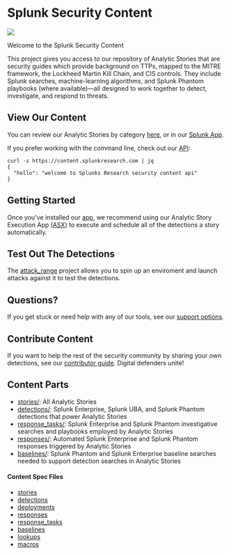 # Splunk Security Content 
![](static/logo.png) 

Welcome to the Splunk Security Content

This project gives you access to our repository of Analytic Stories that are security guides which provide background on TTPs, mapped to the MITRE framework, the Lockheed Martin Kill Chain, and CIS controls. They include Splunk searches, machine-learning algorithms, and Splunk Phantom playbooks (where available)—all designed to work together to detect, investigate, and respond to threats.

## View Our Content
You can review our Analytic Stories by category [here](stories_categories.md), or in our [Splunk App](https://github.com/splunk/security_content/releases). 

If you prefer working with the command line, check out our [API](https://docs.splunkresearch.com/?version=latest):

```
curl -s https://content.splunkresearch.com | jq
{
  "hello": "welcome to Splunks Research security content api"
}
```

## Getting Started

Once you've installed our [app](https://github.com/splunk/security_content/releases), we recommend using our Analytic Story Execution App [(ASX)](https://github.com/splunk/analytics_story_execution) to execute and schedule all of the detections a story automatically.   

## Test Out The Detections
The [attack_range](https://github.com/splunk/attack_range) project allows you to spin up an enviroment and launch attacks against it to test the detections. 

## Questions?
If you get stuck or need help with any of our tools, see our [support options](https://github.com/splunk/security_content#support). 

## Contribute Content
If you want to help the rest of the security community by sharing your own detections, see our [contributor guide](https://github.com/splunk/security_content/blob/develop/docs/CONTRIBUTING.md). Digital defenders unite!


## Content Parts
* [stories/](https://github.com/splunk/security_content/tree/develop/stories): All Analytic Stories
* [detections/](https://github.com/splunk/security_content/tree/develop/detections): Splunk Enterprise, Splunk UBA, and Splunk Phantom detections that power Analytic Stories
* [response_tasks/](https://github.com/splunk/security_content/tree/develop/response_tasks): Splunk Enterprise and Splunk Phantom investigative searches and playbooks employed by Analytic Stories
* [responses/](https://github.com/splunk/security_content/tree/develop/responses): Automated Splunk Enterprise and Splunk Phantom responses triggered by Analytic Stories
* [baselines/](https://github.com/splunk/security_content/tree/develop/baselines): Splunk Phantom and Splunk Enterprise baseline searches needed to support detection searches in Analytic Stories

#### Content Spec Files
* [stories](https://github.com/splunk/security_content/blob/develop/docs/spec/stories.spec.md) 
* [detections](https://github.com/splunk/security_content/blob/develop/docs/spec/detections.spec.md)
* [deployments](https://github.com/splunk/security_content/blob/develop/docs/spec/deployments.spec.md)
* [responses](https://github.com/splunk/security_content/blob/develop/docs/spec/responses.spec.md)
* [response_tasks](https://github.com/splunk/security_content/blob/develop/docs/spec/response_tasks.spec.md)
* [baselines](https://github.com/splunk/security_content/blob/develop/docs/spec/baselines.spec.md)
* [lookups](https://github.com/splunk/security_content/blob/develop/docs/spec/lookups.spec.md)
* [macros](https://github.com/splunk/security_content/blob/develop/docs/spec/macros.spec.md)



